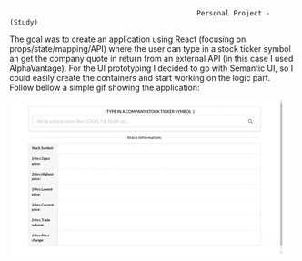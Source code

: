                                                   Personal Project - (Study) 

The goal was to create an application using React (focusing on props/state/mapping/API) where the user can type in a stock ticker symbol an get the company quote in return from an external API (in this case I used AlphaVantage). For the UI prototyping I decided to go with Semantic UI, so I could easily create the containers and start working on the logic part. Follow bellow a simple gif showing the application:

![](demo.gif)

